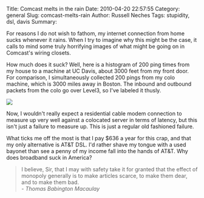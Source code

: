 Title: Comcast melts in the rain
Date: 2010-04-20 22:57:55
Category: general
Slug: comcast-melts-rain
Author: Russell Neches
Tags: stupidity, dsl, davis
Summary: 


For reasons I do not wish to fathom, my internet connection from home
sucks whenever it rains. When I try to imagine why this might be the
case, it calls to mind some truly horrifying images of what might be
going on in Comcast's wiring closets.

How much does it suck? Well, here is a histogram of 200 ping times from
my house to a machine at UC Davis, about 3000 feet from my front door.
For comparison, I simultaneously collected 200 pings from my colo
machine, which is 3000 miles away in Boston. The inbound and outbound
packets from the colo go over Level3, so I've labeled it thusly.

![](http://vort.org/media/images/comcast_vs_level3.png)

Now, I wouldn't really expect a residential cable modem connection to
measure up very well against a colocated server in terms of latency, but
this isn't just a failure to measure up. This is just a regular old
fashioned failure.

What ticks me off the most is that I pay \$636 a year for this crap, and
that my only alternative is AT&T DSL. I'd rather shave my tongue with a
used bayonet than see a penny of my income fall into the hands of AT&T.
Why does broadband suck in America?

> I believe, Sir, that I may with safety take it for granted that the
> effect of monopoly generally is to make articles scarce, to make them
> dear, and to make them bad. \
>  *- Thomas Babington Macaulay*
